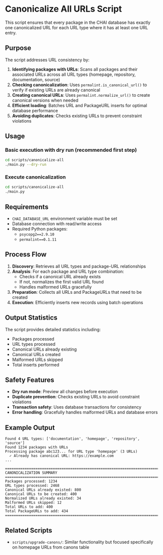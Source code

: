 # Canonicalize All URLs Script

This script ensures that every package in the CHAI database has exactly one canonicalized URL for each URL type where it has at least one URL entry.

## Purpose

The script addresses URL consistency by:

1. **Identifying packages with URLs**: Scans all packages and their associated URLs across all URL types (homepage, repository, documentation, source)
2. **Checking canonicalization**: Uses `permalint.is_canonical_url()` to verify if existing URLs are already canonical
3. **Creating canonical URLs**: Uses `permalint.normalize_url()` to create canonical versions when needed
4. **Efficient loading**: Batches URL and PackageURL inserts for optimal database performance
5. **Avoiding duplicates**: Checks existing URLs to prevent constraint violations

## Usage

### Basic execution with dry run (recommended first step)

```bash
cd scripts/canonicalize-all
./main.py --dry-run
```

### Execute canonicalization

```bash
cd scripts/canonicalize-all
./main.py
```

## Requirements

- `CHAI_DATABASE_URL` environment variable must be set
- Database connection with read/write access
- Required Python packages:
  - `psycopg2==2.9.10`
  - `permalint==0.1.11`

## Process Flow

1. **Discovery**: Retrieves all URL types and package-URL relationships
2. **Analysis**: For each package and URL type combination:
   - Checks if a canonical URL already exists
   - If not, normalizes the first valid URL found
   - Handles malformed URLs gracefully
3. **Preparation**: Collects all URLs and PackageURLs that need to be created
4. **Execution**: Efficiently inserts new records using batch operations

## Output Statistics

The script provides detailed statistics including:

- Packages processed
- URL types processed
- Canonical URLs already existing
- Canonical URLs created
- Malformed URLs skipped
- Total inserts performed

## Safety Features

- **Dry run mode**: Preview all changes before execution
- **Duplicate prevention**: Checks existing URLs to avoid constraint violations
- **Transaction safety**: Uses database transactions for consistency
- **Error handling**: Gracefully handles malformed URLs and database errors

## Example Output

```
Found 4 URL types: ['documentation', 'homepage', 'repository', 'source']
Found 1234 packages with URLs
Processing package abc123... for URL type 'homepage' (3 URLs)
  ✓ Already has canonical URL: https://example.com
...

====================================================================================================
CANONICALIZATION SUMMARY
====================================================================================================
Packages processed: 1234
URL types processed: 2468
Canonical URLs already existed: 800
Canonical URLs to be created: 400
Normalized URLs already existed: 34
Malformed URLs skipped: 12
Total URLs to add: 400
Total PackageURLs to add: 434
====================================================================================================
```

## Related Scripts

- `scripts/upgrade-canons/`: Similar functionality but focused specifically on homepage URLs from canons table
